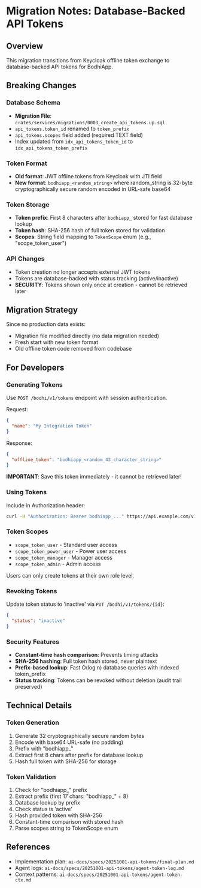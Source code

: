 # Migration Notes: Database-Backed API Tokens

## Overview
This migration transitions from Keycloak offline token exchange to database-backed API tokens for BodhiApp.

## Breaking Changes

### Database Schema
- **Migration File**: `crates/services/migrations/0003_create_api_tokens.up.sql`
- `api_tokens.token_id` renamed to `token_prefix`
- `api_tokens.scopes` field added (required TEXT field)
- Index updated from `idx_api_tokens_token_id` to `idx_api_tokens_token_prefix`

### Token Format
- **Old format**: JWT offline tokens from Keycloak with JTI field
- **New format**: `bodhiapp_<random_string>` where random_string is 32-byte cryptographically secure random encoded in URL-safe base64

### Token Storage
- **Token prefix**: First 8 characters after `bodhiapp_` stored for fast database lookup
- **Token hash**: SHA-256 hash of full token stored for validation
- **Scopes**: String field mapping to `TokenScope` enum (e.g., "scope_token_user")

### API Changes
- Token creation no longer accepts external JWT tokens
- Tokens are database-backed with status tracking (active/inactive)
- **SECURITY**: Tokens shown only once at creation - cannot be retrieved later

## Migration Strategy

Since no production data exists:
- Migration file modified directly (no data migration needed)
- Fresh start with new token format
- Old offline token code removed from codebase

## For Developers

### Generating Tokens
Use `POST /bodhi/v1/tokens` endpoint with session authentication.

Request:
```json
{
  "name": "My Integration Token"
}
```

Response:
```json
{
  "offline_token": "bodhiapp_<random_43_character_string>"
}
```

**IMPORTANT**: Save this token immediately - it cannot be retrieved later!

### Using Tokens
Include in Authorization header:
```bash
curl -H "Authorization: Bearer bodhiapp_..." https://api.example.com/v1/chat/completions
```

### Token Scopes
- `scope_token_user` - Standard user access
- `scope_token_power_user` - Power user access
- `scope_token_manager` - Manager access
- `scope_token_admin` - Admin access

Users can only create tokens at their own role level.

### Revoking Tokens
Update token status to 'inactive' via `PUT /bodhi/v1/tokens/{id}`:
```json
{
  "status": "inactive"
}
```

### Security Features
- **Constant-time hash comparison**: Prevents timing attacks
- **SHA-256 hashing**: Full token hash stored, never plaintext
- **Prefix-based lookup**: Fast O(log n) database queries with indexed token_prefix
- **Status tracking**: Tokens can be revoked without deletion (audit trail preserved)

## Technical Details

### Token Generation
1. Generate 32 cryptographically secure random bytes
2. Encode with base64 URL-safe (no padding)
3. Prefix with "bodhiapp_"
4. Extract first 8 chars after prefix for database lookup
5. Hash full token with SHA-256 for storage

### Token Validation
1. Check for "bodhiapp_" prefix
2. Extract prefix (first 17 chars: "bodhiapp_" + 8)
3. Database lookup by prefix
4. Check status is 'active'
5. Hash provided token with SHA-256
6. Constant-time comparison with stored hash
7. Parse scopes string to TokenScope enum

## References
- Implementation plan: `ai-docs/specs/20251001-api-tokens/final-plan.md`
- Agent logs: `ai-docs/specs/20251001-api-tokens/agent-token-log.md`
- Context patterns: `ai-docs/specs/20251001-api-tokens/agent-token-ctx.md`
